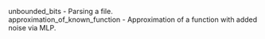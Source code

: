 unbounded_bits - Parsing a file.  
approximation_of_known_function - Approximation of a function with added noise via MLP.
